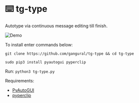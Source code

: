# ⌨️ tg-type

Autotype via continuous message editing till finish.

![Demo](https://raw.githubusercontent.com/gangural/tg-type/master/demo.gif)

To install enter commands below:

`git clone https://github.com/gangural/tg-type && cd tg-type`

`sudo pip3 install pyautogui pyperclip`

Run: `python3 tg-type.py`

Requirements:
- [PyAutoGUI](https://pypi.org/project/PyAutoGUI/)
- [pyperclip](https://pypi.org/project/pyperclip/)
